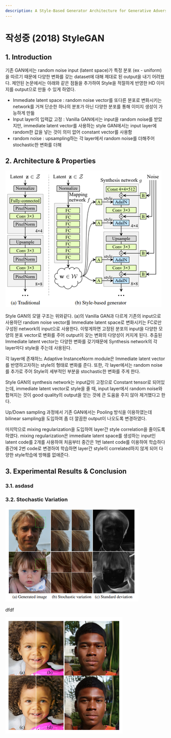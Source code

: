 ```yaml
---
description: A Style-Based Generator Architecture for Generative Adversarial Networks
---
```


# 작성중 \(2018\) StyleGAN

## 1. Introduction

기존 GAN에서는 random noise input \(latent space\)가 특정 분포 \(ex - uniform\)을 따르기 때문에 다양한 변화를 갖는 dataset에 대해 제대로 된 output을 내기 어려웠다. 제안된 논문에서는 아래와 같은 점들을 추가하여 Style을 적절하게 반영한 HD 이미지를 output으로 만들 수 있게 하였다.

* Immediate latent space : random noise vector를 또다른 분포로 변화시키는 network를 거쳐 단순한 하나의 분포가 아닌 다양한 분포를 통해 이미지 생성이 가능하게 만듦
* Input layer의 입력값 고정 : Vanilla GAN에서는 input을 random noise를 받았지만, immediate latent vector를 사용하는 style GAN에서는 input layer에 random한 값을 넣는 것이 의미 없어 constant vector를 사용함
* random noise : upsampling하는 각 layer에서 random noise를 더해주어 stochastic한 변화를 더해

## 2. Architecture & Properties

![](../../.gitbook/assets/screenshot-from-2020-03-03-18-49-44.png)

Style GAN의 모델 구조는 위와같다. \(a\)의 Vanilla GAN과 다르게 기존의 input으로 사용하던 random noise vector를 Immediate latent space로 변화시키는 FC로만 구성된 network의 input으로 사용한다. 이렇게하면 고정된 분포의 input을 다양한 모양의 분포 vector로 변화를 주어 output이 갖는 변화의 다양성이 커지게 된다. 추출된 Immediate latent vector는 다양한 변화를 갖기때문에 Synthesis network의 각 layer마다 style을 주는데 사용된다.

각 layer에 존재하느 Adaptive InstanceNorm module은 Immediate latent vector를 반영하고자하는 style의 형태로 변화를 준다. 또한, 각 layer에서는 random noise를 추가로 주어 Style의 세부적인 부분을 stochastic한 변화를 주게 한다.

Style GAN의 synthesis network는 input값이 고정으로 Constant tensor로 되어있는데, immediate latent vector로 style을 줄 때, input layer에서 random noise와 합쳐지는 것이 good quality의 output을 얻는 것에 큰 도움을 주지 않아 제거했다고 한다.

Up/Down sampling 과정에서 기존 GAN에서는 Pooling 방식을 이용하였는데 bilinear sampling을 도입하여 좀 더 깔끔한 output이 나오도록 변경하였다.

마지막으로 mixing regularization을 도입하여 layer간 style correlation을 줄이도록 하였다. mixing regularization은 immediate latent space를 생성하는 input인 latent code를 2개를 사용하여 처음부터 중간은 1번 latent code를 이용하여 학습하다 중간에 2번 code로 변경하여 학습하면 layer간 style이 correlated하지 않게 되어 다양한 style학습에 방해를 없애준다.

## 3. Experimental Results & Conclusion

### 3.1. asdasd

### 3.2. Stochastic Variation

![](../../.gitbook/assets/screenshot-from-2020-03-04-14-48-02.png)

dfdf

![](../../.gitbook/assets/screenshot-from-2020-03-03-18-54-04.png)



